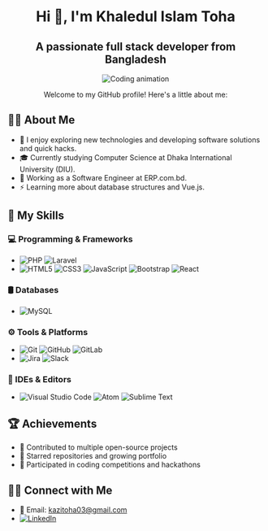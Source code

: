 <div align="center">

# Hi 👋, I'm Khaledul Islam Toha  
## A passionate full stack developer from Bangladesh  

![Coding animation](https://user-images.githubusercontent.com/48678280/88862734-4903af80-d201-11ea-968b-9c939d88a37c.gif)

Welcome to my GitHub profile! Here's a little about me:

</div>

## 🧑‍💻 About Me
- 🤔   I enjoy exploring new technologies and developing software solutions and quick hacks.
- 🎓   Currently studying Computer Science at Dhaka International University (DIU).
- 💼   Working as a Software Engineer at ERP.com.bd.
- ⚡   Learning more about database structures and Vue.js.

## 🚀 My Skills

### 💻 Programming & Frameworks
- ![PHP](https://img.shields.io/badge/-PHP-777BB4?logo=php&logoColor=white&style=flat-square) ![Laravel](https://img.shields.io/badge/-Laravel-FF2D20?logo=laravel&logoColor=white&style=flat-square)
- ![HTML5](https://img.shields.io/badge/-HTML5-E34F26?logo=html5&logoColor=white&style=flat-square) ![CSS3](https://img.shields.io/badge/-CSS3-1572B6?logo=css3&logoColor=white&style=flat-square) ![JavaScript](https://img.shields.io/badge/-JavaScript-F7DF1E?logo=javascript&logoColor=black&style=flat-square) ![Bootstrap](https://img.shields.io/badge/-Bootstrap-7952B3?logo=bootstrap&logoColor=white&style=flat-square) ![React](https://img.shields.io/badge/-React-61DAFB?logo=react&logoColor=black&style=flat-square)

### 🛢 Databases
- ![MySQL](https://img.shields.io/badge/-MySQL-4479A1?logo=mysql&logoColor=white&style=flat-square)

### ⚙️ Tools & Platforms
- ![Git](https://img.shields.io/badge/-Git-F05032?logo=git&logoColor=white&style=flat-square) ![GitHub](https://img.shields.io/badge/-GitHub-181717?logo=github&logoColor=white&style=flat-square) ![GitLab](https://img.shields.io/badge/-GitLab-FC6D26?logo=gitlab&logoColor=white&style=flat-square)
- ![Jira](https://img.shields.io/badge/-Jira-0052CC?logo=jira&logoColor=white&style=flat-square) ![Slack](https://img.shields.io/badge/-Slack-4A154B?logo=slack&logoColor=white&style=flat-square)

### 🔧 IDEs & Editors
- ![Visual Studio Code](https://img.shields.io/badge/-VS%20Code-007ACC?logo=visual-studio-code&logoColor=white&style=flat-square) ![Atom](https://img.shields.io/badge/-Atom-66595C?logo=atom&logoColor=white&style=flat-square) ![Sublime Text](https://img.shields.io/badge/-Sublime%20Text-FF9800?logo=sublime-text&logoColor=white&style=flat-square)

## 🏆 Achievements
- 🥇 Contributed to multiple open-source projects
- 🌟 Starred repositories and growing portfolio
- 🏅 Participated in coding competitions and hackathons

## 🤝🏻 Connect with Me
- 📧 Email: [kazitoha03@gmail.com](mailto:kazitoha03@gmail.com)
- [![LinkedIn](https://img.shields.io/badge/LinkedIn-0077B5?style=for-the-badge&logo=linkedin&logoColor=white)]([https://www.linkedin.com/in/khaledul-islam-toha-b23a74222/])


